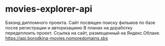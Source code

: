 # movies-explorer-api

Бэкэнд дипломного проекта. Сайт посвящен поиску фильмов по базе после регистрации и авторизациию
В планах на доработку передеплоить проект.
Ссылка на сайт, размещенный на Яндекс.Облаке.
https://api.borodkina-movies.nomoredomains.sbs
